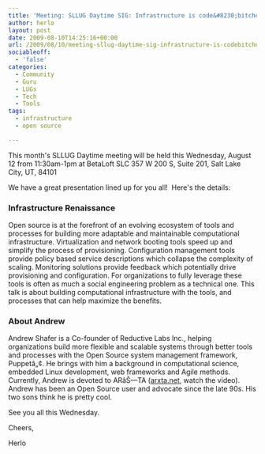 ```yaml
---
title: 'Meeting: SLLUG Daytime SIG: Infrastructure is code&#8230;bitches!!'
author: herlo
layout: post
date: 2009-08-10T14:25:16+00:00
url: /2009/08/10/meeting-sllug-daytime-sig-infrastructure-is-codebitches/
sociableoff:
  - 'false'
categories:
  - Community
  - Guru
  - LUGs
  - Tech
  - Tools
tags:
  - infrastructure
  - open source

---
```

This month's SLLUG Daytime meeting will be held this Wednesday, August 12 from 11:30am-1pm at BetaLoft SLC 357 W 200 S, Suite 201, Salt Lake City, UT, 84101

We have a great presentation lined up for you all!  Here's the details:

### Infrastructure Renaissance

Open source is at the forefront of an evolving ecosystem of tools and processes for building more adaptable and maintainable computational infrastructure. Virtualization and network booting tools speed up and simplify the process of provisioning. Configuration management tools provide policy based service descriptions which collapse the complexity of scaling. Monitoring solutions provide feedback which potentially drive provisioning and configuration. For organizations to fully leverage these tools is often as much a social engineering problem as a technical one. This talk is about building computational infrastructure with the tools, and processes that can help maximize the benefits.

### About Andrew

Andrew Shafer is a Co-founder of Reductive Labs Inc., helping organizations build more flexible and scalable systems through better tools and processes with the Open Source system management framework, Puppetâ„¢. He brings with him a background in computational science, embedded Linux development, web frameworks and Agile methods.  Currently, Andrew is devoted to ARâŠ—TA (<a href="http://arxta.net/" target="_blank">arxta.net</a>, watch the video). Andrew has been an Open Source user and advocate since the late 90s. His two sons think he is pretty cool.

See you all this Wednesday.

Cheers,

Herlo